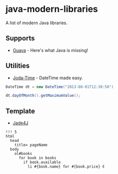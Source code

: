 java-modern-libraries
=====================

A list of modern Java libraries.

Supports
---

- [Guava](https://code.google.com/p/guava-libraries/) - Here's what Java is missing!

Utilities
---

- [Joda-Time](http://www.joda.org/joda-time/) - DateTime made easy.

```java
DateTime dt = new DateTime("2013-08-01T12:30:50")

dt.dayOfMonth().getMaximumValue();
```

Template
---

- [Jade4J](https://github.com/neuland/jade4j)

```jade
!!! 5
html
  head
    title= pageName
  body
    ol#books
      for book in books
        if book.available
          li #{book.name} for #{book.price} €
```


